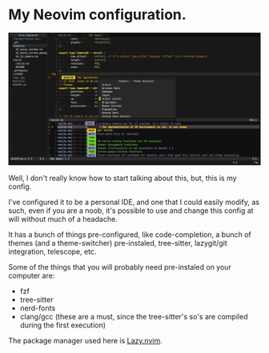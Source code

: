 # My Neovim configuration.

![._.](./scr.png)

Well, I don't really know how to start talking about this, but, this is my
config.

I've configured it to be a personal IDE, and one that I could easily modify, as
such, even if you are a noob, it's possible to use and change this config at
will without much of a headache.

It has a bunch of things pre-configured, like code-completion, a bunch of
themes (and a theme-switcher) pre-instaled, tree-sitter, lazygit/git
integration, telescope, etc.

Some of the things that you will probably need pre-instaled on your computer
are:

- fzf
- tree-sitter
- nerd-fonts
- clang/gcc (these are a must, since the tree-sitter's so's are compiled during
  the first execution)

The package manager used here is [Lazy.nvim](https://github.com/folke/lazy.nvim).

